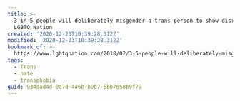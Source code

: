 ```yaml
---
title: >-
  3 in 5 people will deliberately misgender a trans person to show disrespect /
  LGBTQ Nation
created: '2020-12-23T10:39:28.312Z'
modified: '2020-12-23T10:39:28.312Z'
bookmark_of: >-
  https://www.lgbtqnation.com/2018/02/3-5-people-will-deliberately-misgender-trans-person-show-disrespect/
tags:
  - Trans
  - hate
  - transphobia
guid: 934dad4d-0a7d-446b-b9b7-6bb7658b9f79
---
```

 
